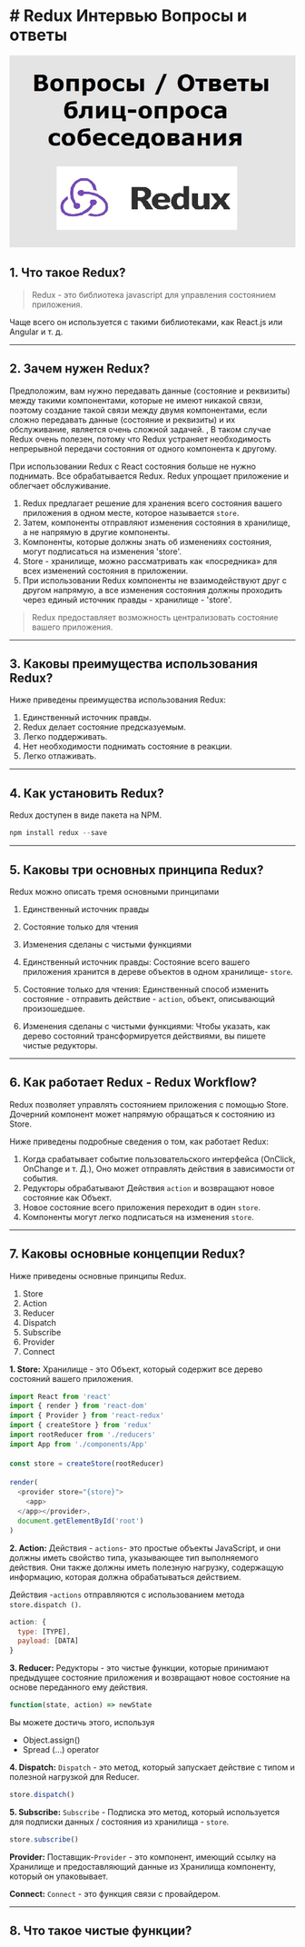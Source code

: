 # # Redux Интервью Вопросы и ответы

![logo-redux](img/redux-bliz-50.jpg)

## 1. Что такое Redux?
>Redux - это библиотека javascript для управления состоянием приложения.

Чаще всего он используется с такими библиотеками, как React.js или Angular и т. д.

---

## 2. Зачем нужен Redux?
Предположим, вам нужно передавать данные (состояние и реквизиты) между такими компонентами, которые не имеют никакой связи, поэтому создание такой связи между двумя компонентами, если сложно передавать данные (состояние и реквизиты) и их обслуживание, является очень сложной задачей. , В таком случае Redux очень полезен, потому что Redux устраняет необходимость непрерывной передачи состояния от одного компонента к другому.

При использовании Redux с React состояния больше не нужно поднимать. Все обрабатывается Redux. Redux упрощает приложение и облегчает обслуживание.

1. Redux предлагает решение для хранения всего состояния вашего приложения в одном месте, которое называется `store`.
2. Затем, компоненты отправляют изменения состояния в хранилище, а не напрямую в другие компоненты.
3. Компоненты, которые должны знать об изменениях состояния, могут подписаться на изменения 'store'.
4. Store - хранилище, можно рассматривать как «посредника» для всех изменений состояния в приложении.
5. При использовании Redux компоненты не взаимодействуют друг с другом напрямую, а все изменения состояния должны проходить через единый источник правды - хранилище - 'store'.

>Redux предоставляет возможность централизовать состояние вашего приложения.

---

## 3. Каковы преимущества использования Redux?
Ниже приведены преимущества использования Redux:

1. Единственный источник правды.
2. Redux делает состояние предсказуемым.
3. Легко поддерживать.
4. Нет необходимости поднимать состояние в реакции.
5. Легко отлаживать.

---

## 4. Как установить Redux?
Redux доступен в виде пакета на NPM.

```js 
npm install redux --save
```

---

## 5. Каковы три основных принципа Redux?
Redux можно описать тремя основными принципами

1. Единственный источник правды
2. Состояние только для чтения
3. Изменения сделаны с чистыми функциями


1. Единственный источник правды:
Состояние всего вашего приложения хранится в дереве объектов в одном хранилище- `store`.

2. Состояние только для чтения:
Единственный способ изменить состояние - отправить действие - `action`, объект, описывающий произошедшее.

3. Изменения сделаны с чистыми функциями:
Чтобы указать, как дерево состояний трансформируется действиями, вы пишете чистые редукторы.

---

## 6. Как работает Redux - Redux Workflow?
Redux позволяет управлять состоянием приложения с помощью Store. Дочерний компонент может напрямую обращаться к состоянию из Store.

Ниже приведены подробные сведения о том, как работает Redux:

1. Когда срабатывает событие пользовательского интерфейса (OnClick, OnChange и т. Д.), Оно может отправлять действия в зависимости от события.
2. Редукторы обрабатывают Действия `action` и возвращают новое состояние как Объект.
3. Новое состояние всего приложения переходит в один `store`.
4. Компоненты могут легко подписаться на  изменения `store`.

---

## 7. Каковы основные концепции Redux?
Ниже приведены основные принципы Redux.

1. Store
2. Action
3. Reducer
4. Dispatch
5. Subscribe
6. Provider
7. Connect

**1. Store:**
Хранилище - это Объект, который содержит все дерево состояний вашего приложения.

```js
import React from 'react'
import { render } from 'react-dom'
import { Provider } from 'react-redux'
import { createStore } from 'redux'
import rootReducer from './reducers'
import App from './components/App'

const store = createStore(rootReducer)

render(
  <provider store="{store}">
    <app>
  </app></provider>,
  document.getElementById('root')
)
```

**2. Action:**
Действия - `actions`- это простые объекты JavaScript, и они должны иметь свойство типа, указывающее тип выполняемого действия. Они также должны иметь полезную нагрузку, содержащую информацию, которая должна обрабатываться действием.

Действия -`actions` отправляются с использованием метода `store.dispatch ()`.

```js
action: { 
  type: [TYPE], 
  payload: [DATA] 
}
```

**3. Reducer:**
Редукторы - это чистые функции, которые принимают предыдущее состояние приложения и возвращают новое состояние на основе переданного ему действия.

```js
function(state, action) => newState
```
Вы можете достичь этого, используя

* Object.assign()
* Spread (…) operator

**4. Dispatch:**
`Dispatch` - это метод, который запускает действие с типом и полезной нагрузкой для Reducer.

```js
store.dispatch()
```

**5. Subscribe:**
`Subscribe` - Подписка это метод, который используется для подписки данных / состояния из хранилища - `store`.

```js
store.subscribe()
```

**Provider:**
Поставщик-`Provider` - это компонент, имеющий ссылку на Хранилище и предоставляющий данные из Хранилища компоненту, который он упаковывает.

**Connect:**
`Connect` - это функция связи с провайдером.

---

## 8. Что такое чистые функции?